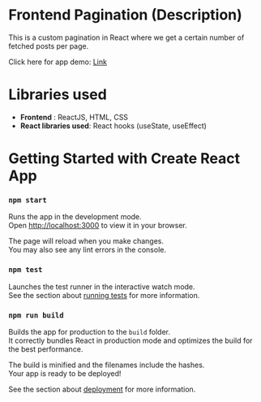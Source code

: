 # Frontend Pagination (Description)
This is a custom pagination in React where we get a certain number of fetched posts per page.

Click here for app demo: [Link](https://cozy-biscotti-80814f.netlify.app)



# Libraries used
- **Frontend** : ReactJS, HTML, CSS
- **React libraries used**: React hooks (useState, useEffect)
 

# Getting Started with Create React App
### `npm start`

Runs the app in the development mode.\
Open [http://localhost:3000](http://localhost:3000) to view it in your browser.

The page will reload when you make changes.\
You may also see any lint errors in the console.

### `npm test`

Launches the test runner in the interactive watch mode.\
See the section about [running tests](https://facebook.github.io/create-react-app/docs/running-tests) for more information.

### `npm run build`

Builds the app for production to the `build` folder.\
It correctly bundles React in production mode and optimizes the build for the best performance.

The build is minified and the filenames include the hashes.\
Your app is ready to be deployed!

See the section about [deployment](https://facebook.github.io/create-react-app/docs/deployment) for more information.
